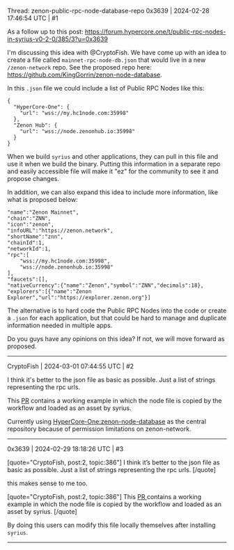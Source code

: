 Thread: zenon-public-rpc-node-database-repo
0x3639 | 2024-02-28 17:46:54 UTC | #1

As a follow up to this post: https://forum.hypercore.one/t/public-rpc-nodes-in-syrius-v0-2-0/385/3?u=0x3639

I'm discussing this idea with @CryptoFish.  We have come up with an idea to create a file called `mainnet-rpc-node-db.json` that would live in a new `/zenon-network` repo.  See the proposed repo here:  https://github.com/KingGorrin/zenon-node-database.

In this `.json` file we could include a list of Public RPC Nodes like this:

```
{
  "HyperCore-One": {
    "url": "wss://my.hc1node.com:35998"
  },
  "Zenon Hub": {
    "url": "wss://node.zenonhub.io:35998"
  }
}
```
When we build `syrius` and other applications, they can pull in this file and use it when we build the binary.  Putting this information in a separate repo and easily accessible file will make it "ez" for the community to see it and propose changes.  

In addition, we can also expand this idea to include more information, like what is proposed below: 

```
"name":"Zenon Mainnet",
"chain":"ZNN",
"icon":"zenon",
"infoURL":"https://zenon.network",
"shortName":"znn",
"chainId":1,
"networkId":1,
"rpc":[
	"wss://my.hc1node.com:35998",
	"wss://node.zenonhub.io:35998"
],
"faucets":[],
"nativeCurrency":{"name":"Zenon","symbol":"ZNN","decimals":18},
"explorers":[{"name":"Zenon Explorer","url":"https://explorer.zenon.org"}]

```

The alternative is to hard code the Public RPC Nodes into the code or create a `.json` for each application, but that could be hard to manage and duplicate information needed in multiple apps.  

Do you guys have any opinions on this idea?  If not, we will move forward as proposed.

-------------------------

CryptoFish | 2024-03-01 07:44:55 UTC | #2

I think it's better to the json file as basic as possible. Just a list of strings representing the rpc urls.

This [PR](https://github.com/zenon-network/syrius/pull/69) contains a working example in which the node file is copied by the workflow and loaded as an asset by syrius.

Currently using [HyperCore-One:zenon-node-database](https://github.com/hypercore-one/zenon-node-database) as the central repository because of permission limitations on zenon-network.

-------------------------

0x3639 | 2024-02-29 18:18:26 UTC | #3

[quote="CryptoFish, post:2, topic:386"]
I think it’s better to the json file as basic as possible. Just a list of strings representing the rpc urls.
[/quote]

this makes sense to me too.

[quote="CryptoFish, post:2, topic:386"]
This [PR ](https://github.com/zenon-network/syrius/pull/69) contains a working example in which the node file is copied by the workflow and loaded as an asset by syrius.
[/quote]

By doing this users can modify this file locally themselves after installing `syrius`.

-------------------------

